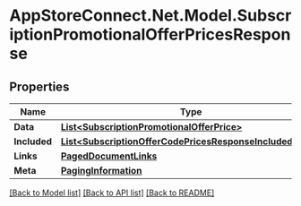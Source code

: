 # AppStoreConnect.Net.Model.SubscriptionPromotionalOfferPricesResponse

## Properties

Name | Type | Description | Notes
------------ | ------------- | ------------- | -------------
**Data** | [**List&lt;SubscriptionPromotionalOfferPrice&gt;**](SubscriptionPromotionalOfferPrice.md) |  | 
**Included** | [**List&lt;SubscriptionOfferCodePricesResponseIncludedInner&gt;**](SubscriptionOfferCodePricesResponseIncludedInner.md) |  | [optional] 
**Links** | [**PagedDocumentLinks**](PagedDocumentLinks.md) |  | 
**Meta** | [**PagingInformation**](PagingInformation.md) |  | [optional] 

[[Back to Model list]](../README.md#documentation-for-models) [[Back to API list]](../README.md#documentation-for-api-endpoints) [[Back to README]](../README.md)

